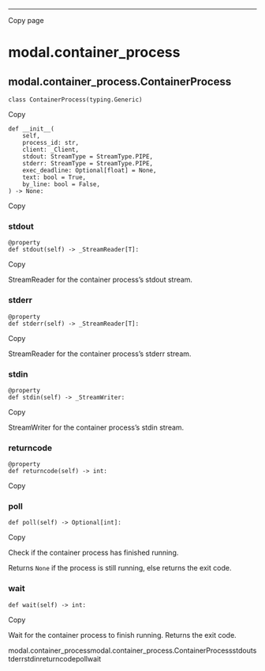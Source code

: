 * * *

Copy page

# modal.container_process

## modal.container_process.ContainerProcess

    class ContainerProcess(typing.Generic)

Copy

    def __init__(
        self,
        process_id: str,
        client: _Client,
        stdout: StreamType = StreamType.PIPE,
        stderr: StreamType = StreamType.PIPE,
        exec_deadline: Optional[float] = None,
        text: bool = True,
        by_line: bool = False,
    ) -> None:

Copy

### stdout

    @property
    def stdout(self) -> _StreamReader[T]:

Copy

StreamReader for the container process’s stdout stream.

### stderr

    @property
    def stderr(self) -> _StreamReader[T]:

Copy

StreamReader for the container process’s stderr stream.

### stdin

    @property
    def stdin(self) -> _StreamWriter:

Copy

StreamWriter for the container process’s stdin stream.

### returncode

    @property
    def returncode(self) -> int:

Copy

### poll

    def poll(self) -> Optional[int]:

Copy

Check if the container process has finished running.

Returns `None` if the process is still running, else returns the exit code.

### wait

    def wait(self) -> int:

Copy

Wait for the container process to finish running. Returns the exit code.

modal.container_processmodal.container_process.ContainerProcessstdoutstderrstdinreturncodepollwait
